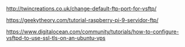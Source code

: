 http://twincreations.co.uk/change-default-ftp-port-for-vsftp/

https://geekytheory.com/tutorial-raspberry-pi-9-servidor-ftp/

https://www.digitalocean.com/community/tutorials/how-to-configure-vsftpd-to-use-ssl-tls-on-an-ubuntu-vps

